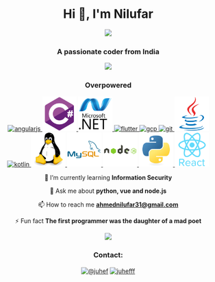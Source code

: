 <h1 align="center">Hi 👋, I'm Nilufar</h1>
<div id="header" align="center">
  <img src="https://media.giphy.com/media/QsPoHWpFDPuGgrO0qU/giphy.gif"= width= 60 </div>
<h3 align="center">A passionate coder from India</h3>
<div id="header" align="center">
  <img src="https://media.giphy.com/media/4sZjohRLVUZqD4W4XD/giphy.gif" width=200 </div>
<h3 align="center">Overpowered</h3>
<p align="center"> <a href="https://angular.io" target="_blank" rel="noreferrer"> <img src="https://media.giphy.com/media/XEDIHHp3i8bVoEdxd7/giphy.gif" alt="angularjs" width="80" height="80"/> </a> 
  <a href="https://www.w3schools.com/cs/" target="_blank" rel="noreferrer"> <img src="https://raw.githubusercontent.com/devicons/devicon/master/icons/csharp/csharp-original.svg" alt="csharp" width="80" height="80"/> </a> 
  <a href="https://dotnet.microsoft.com/" target="_blank" rel="noreferrer"> <img src="https://raw.githubusercontent.com/devicons/devicon/master/icons/dot-net/dot-net-original-wordmark.svg" alt="dotnet" width="80" height="80"/> </a> 
  <a href="https://flutter.dev" target="_blank" rel="noreferrer"> <img src="https://www.vectorlogo.zone/logos/flutterio/flutterio-icon.svg" alt="flutter" width="80" height="80"/> </a> 
  <a href="https://cloud.google.com" target="_blank" rel="noreferrer"> <img src="https://www.vectorlogo.zone/logos/google_cloud/google_cloud-icon.svg" alt="gcp" width="80" height="80"/> </a> 
  <a href="https://git-scm.com/" target="_blank" rel="noreferrer"> <img src="https://www.vectorlogo.zone/logos/git-scm/git-scm-icon.svg" alt="git" width="80" height="80"/> </a> 
  <a href="https://www.java.com" target="_blank" rel="noreferrer"> <img src="https://raw.githubusercontent.com/devicons/devicon/master/icons/java/java-original.svg" alt="java" width="80" height="80"/> </a> 
  <a href="https://kotlinlang.org" target="_blank" rel="noreferrer"> <img src="https://www.vectorlogo.zone/logos/kotlinlang/kotlinlang-icon.svg" alt="kotlin" width="80" height="80"/> </a> 
  <a href="https://www.linux.org/" target="_blank" rel="noreferrer"> <img src="https://raw.githubusercontent.com/devicons/devicon/master/icons/linux/linux-original.svg" alt="linux" width="80" height="80"/> </a> 
  <a href="https://www.mysql.com/" target="_blank" rel="noreferrer"> <img src="https://raw.githubusercontent.com/devicons/devicon/master/icons/mysql/mysql-original-wordmark.svg" alt="mysql" width="80" height="80"/> </a> 
  <a href="https://nodejs.org" target="_blank" rel="noreferrer"> <img src="https://raw.githubusercontent.com/devicons/devicon/master/icons/nodejs/nodejs-original-wordmark.svg" alt="nodejs" width="80" height="80"/> </a> 
  <a href="https://www.python.org" target="_blank" rel="noreferrer"> <img src="https://raw.githubusercontent.com/devicons/devicon/master/icons/python/python-original.svg" alt="python" width="80" height="80"/> </a> 
  <a href="https://reactjs.org/" target="_blank" rel="noreferrer"> <img src="https://raw.githubusercontent.com/devicons/devicon/master/icons/react/react-original-wordmark.svg" alt="react" width="80" height="80"/> </a> </p>

  🌱 I’m currently learning **Information Security**

 💬 Ask me about **python, vue and node.js**

 📫 How to reach me **ahmednilufar31@gmail.com**

 ⚡ Fun fact **The first programmer was the daughter of a mad poet**
  <div id="header" align="center">
       <img src="https://media.giphy.com/media/KEYMsj2LcXzfcTP5ii/giphy.gif" width=190
  </div>
 <h3 align="center">Contact:</h3>
<p align="center">
<a href="https://linkedin.com/in/@juhef" target="blank"><img align="center" src="https://raw.githubusercontent.com/rahuldkjain/github-profile-readme-generator/master/src/images/icons/Social/linked-in-alt.svg" alt="@juhef" height="30" width="40" /></a>
<a href="https://www.hackerrank.com/@juhefff" target="blank"><img align="center" src="https://raw.githubusercontent.com/rahuldkjain/github-profile-readme-generator/master/src/images/icons/Social/hackerrank.svg" alt="juhefff" height="30" width="40" /></a>
</p>
